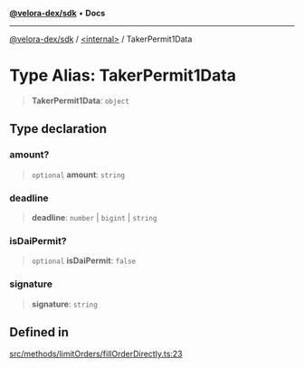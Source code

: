 [**@velora-dex/sdk**](../../README.md) • **Docs**

***

[@velora-dex/sdk](../../globals.md) / [\<internal\>](../README.md) / TakerPermit1Data

# Type Alias: TakerPermit1Data

> **TakerPermit1Data**: `object`

## Type declaration

### amount?

> `optional` **amount**: `string`

### deadline

> **deadline**: `number` \| `bigint` \| `string`

### isDaiPermit?

> `optional` **isDaiPermit**: `false`

### signature

> **signature**: `string`

## Defined in

[src/methods/limitOrders/fillOrderDirectly.ts:23](https://github.com/VeloraDEX/sdk/blob/feat/extend_delta_orders_filtering/src/methods/limitOrders/fillOrderDirectly.ts#L23)
